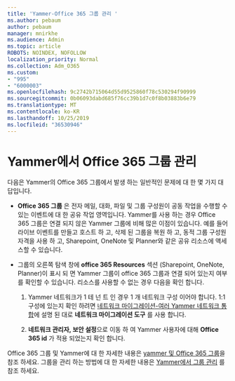 ```yaml
---
title: 'Yammer-Office 365 그룹 관리 '
ms.author: pebaum
author: pebaum
manager: mnirkhe
ms.audience: Admin
ms.topic: article
ROBOTS: NOINDEX, NOFOLLOW
localization_priority: Normal
ms.collection: Adm_O365
ms.custom:
- "995"
- "6000003"
ms.openlocfilehash: 9c2742b715064d55d9525860f78c530294f90999
ms.sourcegitcommit: 0b06093dabd685f76cc39b1d7c0f8b03883b6e79
ms.translationtype: MT
ms.contentlocale: ko-KR
ms.lasthandoff: 10/25/2019
ms.locfileid: "36530946"
---
```

# <a name="manage-office-365-groups-in-yammer"></a>Yammer에서 Office 365 그룹 관리

다음은 Yammer의 Office 365 그룹에서 발생 하는 일반적인 문제에 대 한 몇 가지 대답입니다.

* **Office 365 그룹** 은 전자 메일, 대화, 파일 및 그룹 구성원이 공동 작업을 수행할 수 있는 이벤트에 대 한 공유 작업 영역입니다. Yammer를 사용 하는 경우 Office 365 그룹은 연결 되지 않은 Yammer 그룹에 비해 많은 이점이 있습니다. 예를 들어 라이브 이벤트를 만들고 호스트 하 고, 삭제 된 그룹을 복원 하 고, 동적 그룹 구성원 자격을 사용 하 고, Sharepoint, OneNote 및 Planner와 같은 공유 리소스에 액세스할 수 있습니다.

* 그룹의 오른쪽 탐색 창에 **office 365 Resources** 섹션 (Sharepoint, OneNote, Planner)이 표시 되 면 Yammer 그룹이 office 365 그룹과 연결 되어 있는지 여부를 확인할 수 있습니다. 리소스를 사용할 수 없는 경우 다음을 확인 합니다.

  1. Yammer 네트워크가 1 테 넌 트 인 경우 1 개 네트워크 구성 이어야 합니다. 1:1 구성에 있는지 확인 하려면 [네트워크 마이그레이션-여러 Yammer 네트워크 통합](https://docs.microsoft.com/yammer/configure-your-yammer-network/consolidate-multiple-yammer-networks)에 설명 된 대로 **네트워크 마이그레이션 도구** 를 사용 합니다.

  2. **네트워크 관리자, 보안 설정**으로 이동 하 여 Yammer 사용자에 대해 **Office 365 id** 가 적용 되었는지 확인 합니다.

Office 365 그룹 및 Yammer에 대 한 자세한 내용은 [yammer 및 Office 365 그룹](https://docs.microsoft.com/yammer/manage-yammer-groups/yammer-and-office-365-groups?redirectSourcePath=%252fen-us%252farticle%252fYammer-and-Office-365-Groups-d8c239dc-a48b-47ab-b85e-6b4b8191a869)을 참조 하세요. 그룹을 관리 하는 방법에 대 한 자세한 내용은 [Yammer에서 그룹 관리](https://support.office.com/article/Manage-a-group-in-Yammer-6e05c6d6-5548-4c88-89cd-e6757a514ef2) 를 참조 하세요.
